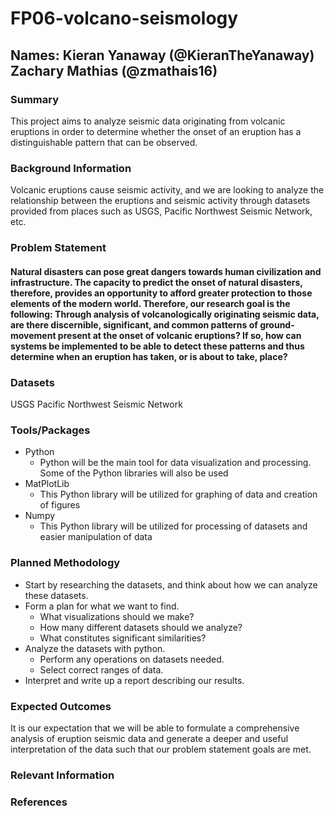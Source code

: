 # FP06-volcano-seismology

## **Names:** Kieran Yanaway (@KieranTheYanaway) Zachary Mathias (@zmathais16)


### Summary
This project aims to analyze seismic data originating from volcanic eruptions in order to determine whether the onset of an eruption has a distinguishable pattern that can be observed.

### Background Information
Volcanic eruptions cause seismic activity, and we are looking to analyze the relationship between the eruptions and seismic activity through datasets provided from places such as USGS, Pacific Northwest Seismic Network, etc.


### Problem Statement
#### Natural disasters can pose great dangers towards human civilization and infrastructure. The capacity to predict the onset of natural disasters, therefore, provides an opportunity to afford greater protection to those elements of the modern world. Therefore, our research goal is the following: Through analysis of volcanologically originating seismic data, are there discernible, significant, and common patterns of ground-movement present at the onset of volcanic eruptions? If so, how can systems be implemented to be able to detect these patterns and thus determine when an eruption has taken, or is about to take, place?


### Datasets
USGS
Pacific Northwest Seismic Network


### Tools/Packages
- Python
  - Python will be the main tool for data visualization and processing. Some of the Python libraries will also be used
- MatPlotLib
  - This Python library will be utilized for graphing of data and creation of figures
- Numpy
  - This Python library will be utilized for processing of datasets and easier manipulation of data


### Planned Methodology
- Start by researching the datasets, and think about how we can analyze these datasets.
- Form a plan for what we want to find.
  - What visualizations should we make?
  - How many different datasets should we analyze?
  - What constitutes significant similarities?
- Analyze the datasets with python.
  - Perform any operations on datasets needed.
  - Select correct ranges of data.
- Interpret and write up a report describing our results.

### Expected Outcomes
It is our expectation that we will be able to formulate a comprehensive analysis of eruption seismic data and generate a deeper and useful interpretation of the data such that our problem statement goals are met.

### Relevant Information



### References



